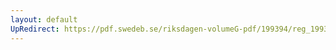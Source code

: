 ```yaml
---
layout: default
UpRedirect: https://pdf.swedeb.se/riksdagen-volumeG-pdf/199394/reg_199394/reg_199394_0086.pdf
---
```

